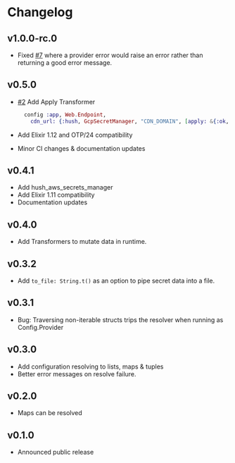 # Changelog

## v1.0.0-rc.0

- Fixed [#7](https://github.com/gordalina/hush/issues/7) where a provider error would raise an error rather than returning a good error message.

## v0.5.0

- [#2](https://github.com/gordalina/hush/pull/2) Add Apply Transformer

  ```ex
    config :app, Web.Endpoint,
      cdn_url: {:hush, GcpSecretManager, "CDN_DOMAIN", [apply: &{:ok, "https://" <> &1}]}
  ```
- Add Elixir 1.12 and OTP/24 compatibility
- Minor CI changes & documentation updates

## v0.4.1

- Add hush_aws_secrets_manager
- Add Elixir 1.11 compatibility
- Documentation updates

## v0.4.0

- Add Transformers to mutate data in runtime.

## v0.3.2

- Add `to_file: String.t()` as an option to pipe secret data into a file.

## v0.3.1

- Bug: Traversing non-iterable structs trips the resolver when running as Config.Provider

## v0.3.0

- Add configuration resolving to lists, maps & tuples
- Better error messages on resolve failure.

## v0.2.0

- Maps can be resolved

## v0.1.0

- Announced public release
